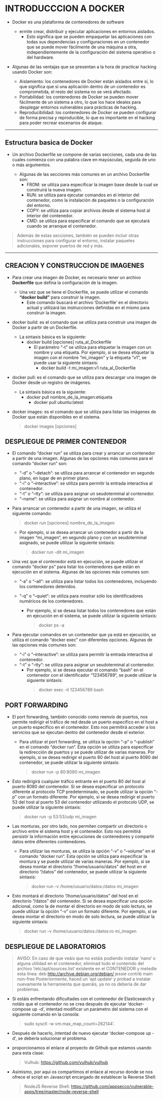 # INTRODUCCCION A DOCKER

- Docker es una plataforma de contenedores de software 
    - ermite crear, distribuir y ejecutar aplicaciones en entornos aislados. 
        - Esto significa que se pueden empaquetar las aplicaciones con todas sus dependencias y configuraciones en un contenedor que se puede mover fácilmente de una máquina a otra, independientemente de la configuración del sistema operativo o del hardware.

- Algunas de las ventajas que se presentan a la hora de practicar hacking usando Docker son:
    - Aislamiento: los contenedores de Docker están aislados entre sí, lo que significa que si una aplicación dentro de un contenedor es comprometida, el resto del sistema no se verá afectado.
    - Portabilidad: los contenedores de Docker se pueden mover fácilmente de un sistema a otro, lo que los hace ideales para desplegar entornos vulnerables para prácticas de hacking.
    - Reproducibilidad: los contenedores de Docker se pueden configurar de forma precisa y reproducible, lo que es importante en el hacking para poder recrear escenarios de ataque.

---

## Estructura basica de Docker 

- Un archivo Dockerfile se compone de varias secciones, cada una de las cuales comienza con una palabra clave en mayúsculas, seguida de uno o más argumentos.

    - Algunas de las secciones más comunes en un archivo Dockerfile son:
        - FROM: se utiliza para especificar la imagen base desde la cual se construirá la nueva imagen.
        - RUN: se utiliza para ejecutar comandos en el interior del contenedor, como la instalación de paquetes o la configuración del entorno.
        - COPY: se utiliza para copiar archivos desde el sistema host al interior del contenedor.
        - CMD: se utiliza para especificar el comando que se ejecutará cuando se arranque el contenedor.

>Además de estas secciones, también se pueden incluir otras instrucciones para configurar el entorno, instalar paquetes adicionales, exponer puertos de red y más.

---

## CREACION Y CONSTRUCCION DE IMAGENES

- Para crear una imagen de Docker, es necesario tener un archivo **Dockerfile** que defina la configuración de la imagen. 
    - Una vez que se tiene el Dockerfile, se puede utilizar el comando **“docker build”** para construir la imagen. 
        - Este comando buscará el archivo ‘Dockerfile’ en el directorio actual y utilizará las instrucciones definidas en el mismo para construir la imagen.

- docker build: es el comando que se utiliza para construir una imagen de Docker a partir de un Dockerfile.
    - La sintaxis básica es la siguiente:
        - docker build [opciones] ruta_al_Dockerfile 
            - El parámetro “-t” se utiliza para etiquetar la imagen con un nombre y una etiqueta. Por ejemplo, si se desea etiquetar la imagen con el nombre “mi_imagen” y la etiqueta “v1“, se puede usar la siguiente sintaxis: 
                - docker build -t mi_imagen:v1 ruta_al_Dockerfile

- docker pull: es el comando que se utiliza para descargar una imagen de Docker desde un registro de imágenes.
    - La sintaxis básica es la siguiente: 
        - docker pull nombre_de_la_imagen:etiqueta
            - docker pull ubuntu:latest

- docker images: es el comando que se utiliza para listar las imágenes de Docker que están disponibles en el sistema.
    >docker images [opciones]

## DESPLIEGUE DE PRIMER CONTENEDOR 

- El comando “docker run” se utiliza para crear y arrancar un contenedor a partir de una imagen. Algunas de las opciones más comunes para el comando “docker run” son:
    - “-d” o “–detach“: se utiliza para arrancar el contenedor en segundo plano, en lugar de en primer plano.
    - “-i” o “–interactive“: se utiliza para permitir la entrada interactiva al contenedor.
    - “-t” o “–tty“: se utiliza para asignar un seudoterminal al contenedor.
    - “–name“: se utiliza para asignar un nombre al contenedor.

- Para arrancar un contenedor a partir de una imagen, se utiliza el siguiente comando:
    >docker run [opciones] nombre_de_la_imagen
        
    - Por ejemplo, si se desea arrancar un contenedor a partir de la imagen “mi_imagen“, en segundo plano y con un seudoterminal asignado, se puede utilizar la siguiente sintaxis:
        >docker run -dit mi_imagen

- Una vez que el contenedor está en ejecución, se puede utilizar el comando “docker ps” para listar los contenedores que están en ejecución en el sistema. Algunas de las opciones más comunes son:
    - “-a” o “–all“: se utiliza para listar todos los contenedores, incluyendo los contenedores detenidos.
    - “-q” o “–quiet“: se utiliza para mostrar sólo los identificadores numéricos de los contenedores.

        - Por ejemplo, si se desea listar todos los contenedores que están en ejecución en el sistema, se puede utilizar la siguiente sintaxis:
            >docker ps -a

- Para ejecutar comandos en un contenedor que ya está en ejecución, se utiliza el comando “docker exec” con diferentes opciones. Algunas de las opciones más comunes son:
    - “-i” o “–interactive“: se utiliza para permitir la entrada interactiva al contenedor.
    - “-t” o “–tty“: se utiliza para asignar un seudoterminal al contenedor.
        - Por ejemplo, si se desea ejecutar el comando “bash” en el contenedor con el identificador “123456789“, se puede utilizar la siguiente sintaxis:
            >docker exec -it 123456789 bash


## PORT FORWARDING

- El port forwarding, también conocido como reenvío de puertos, nos permite redirigir el tráfico de red desde un puerto específico en el host a un puerto específico en el contenedor. Esto nos permitirá acceder a los servicios que se ejecutan dentro del contenedor desde el exterior.
    - Para utilizar el port forwarding, se utiliza la opción “-p” o “–publish” en el comando “docker run“. Esta opción se utiliza para especificar la redirección de puertos y se puede utilizar de varias maneras. Por ejemplo, si se desea redirigir el puerto 80 del host al puerto 8080 del contenedor, se puede utilizar la siguiente sintaxis:
        >docker run -p 80:8080 mi_imagen
- Esto redirigirá cualquier tráfico entrante en el puerto 80 del host al puerto 8080 del contenedor. Si se desea especificar un protocolo diferente al protocolo TCP predeterminado, se puede utilizar la opción “-p” con un formato diferente. Por ejemplo, si se desea redirigir el puerto 53 del host al puerto 53 del contenedor utilizando el protocolo UDP, se puede utilizar la siguiente sintaxis:
    >docker run -p 53:53/udp mi_imagen

- Las monturas, por otro lado, nos permiten compartir un directorio o archivo entre el sistema host y el contenedor. Esto nos permitirá persistir la información entre ejecuciones de contenedores y compartir datos entre diferentes contenedores.
    - Para utilizar las monturas, se utiliza la opción “-v” o “–volume” en el comando “docker run“. Esta opción se utiliza para especificar la montura y se puede utilizar de varias maneras. Por ejemplo, si se desea montar el directorio “/home/usuario/datos” del host en el directorio “/datos” del contenedor, se puede utilizar la siguiente sintaxis:
        >docker run -v /home/usuario/datos:/datos mi_imagen

- Esto montará el directorio “/home/usuario/datos” del host en el directorio “/datos” del contenedor. Si se desea especificar una opción adicional, como la de montar el directorio en modo de solo lectura, se puede utilizar la opción “-v” con un formato diferente. Por ejemplo, si se desea montar el directorio en modo de solo lectura, se puede utilizar la siguiente sintaxis:
    >docker run -v /home/usuario/datos:/datos:ro mi_imagen

## DESPLIEGUE DE LABORATORIOS 

>AVISO: En caso de que veáis que no estáis pudiendo instalar ‘nano‘ o alguna utilidad en el contenedor, eliminad todo el contenido del archivo ‘/etc/apt/sources.list‘ existente en el CONTENEDOR y metedle esta línea:
deb http://archive.debian.org/debian/ jessie contrib main non-free
    Posteriormente, haced un ‘apt update‘ y probad a instalar nuevamente la herramienta que queráis, ya no os debería de dar problemas.

- Si estáis enfrentando dificultades con el contenedor de Elasticsearch y notáis que el contenedor no se crea después de ejecutar ‘docker-compose up -d‘, intentad modificar un parámetro del sistema con el siguiente comando en la consola:
    >sudo sysctl -w vm.max_map_count=262144‘.

- Después de hacerlo, intentad de nuevo ejecutar ‘docker-compose up -d‘, se debería solucionar el problema.

- proporcionamos el enlace al proyecto de Github que estamos usando para esta clase:
    >Vulhub: https://github.com/vulhub/vulhub

- Asimismo, por aquí os compartimos el enlace al recurso donde se nos ofrece el script en Javascript encargado de establecer la Reverse Shell:
    >NodeJS Reverse Shell: https://github.com/appsecco/vulnerable-apps/tree/master/node-reverse-shell


